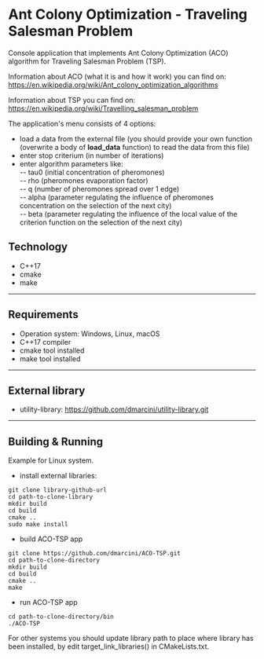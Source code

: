 # Ant Colony Optimization - Traveling Salesman Problem

Console application that implements Ant Colony Optimization (ACO) algorithm
for Traveling Salesman Problem (TSP).

Information about ACO (what it is and how it work) you can find on: <br>
https://en.wikipedia.org/wiki/Ant_colony_optimization_algorithms

Information about TSP you can find on: <br>
https://en.wikipedia.org/wiki/Travelling_salesman_problem

The application's menu consists of 4 options:
* load a data from the external file (you should provide your own function
  (overwrite a body of <strong>load_data</strong> function)
  to read the data from this file)
* enter stop criterium (in number of iterations)
* enter algorithm parameters like: <br>
  -- tau0 (initial concentration of pheromones) <br>
  -- rho (pheromones evaporation factor) <br>
  -- q (number of pheromones spread over 1 edge) <br>
  -- alpha (parameter regulating the influence of pheromones
            concentration on the selection of the next city) <br>
  -- beta (parameter regulating the influence of the local value of the criterion
           function on the selection of the next city)

## Technology
* C++17
* cmake
* make

---

## Requirements
* Operation system: Windows, Linux, macOS
* C++17 compiler
* cmake tool installed
* make tool installed
---

## External library
* utility-library: https://github.com/dmarcini/utility-library.git
---

## Building & Running
Example for Linux system.
* install external libraries:
```
git clone library-github-url
cd path-to-clone-library
mkdir build
cd build
cmake ..
sudo make install
```
* build ACO-TSP app
```
git clone https://github.com/dmarcini/ACO-TSP.git
cd path-to-clone-directory
mkdir build
cd build
cmake ..
make
```
* run ACO-TSP app
```
cd path-to-clone-directory/bin
./ACO-TSP
```
For other systems you should update library path to place where
library has been installed, by edit target_link_libraries()
in CMakeLists.txt.
